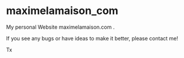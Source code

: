 maximelamaison_com
==================

My personal Website maximelamaison.com .

If you see any bugs or have ideas to make it better, please contact me!


Tx